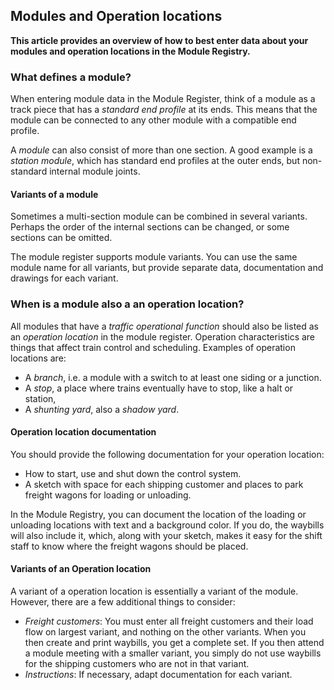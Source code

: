﻿## Modules and Operation locations
**This article provides an overview of how to best enter data
about your modules and operation locations in the Module Registry.**

### What defines a module?
When entering module data in the Module Register, think of a module
as a track piece that has a *standard end profile* at its ends.
This means that the module can be connected to any other module with
a compatible end profile.

 
A *module* can also consist of more than one section.
A good example is a *station module*, which has standard end profiles at the outer ends,
but non-standard internal module joints.

#### Variants of a module
Sometimes a multi-section module can be combined in several variants.
Perhaps the order of the internal sections can be changed, or some sections can be omitted.

The module register supports module variants. You can use the same module name for all variants,
but provide separate data, documentation and drawings for each variant.

### When is a module also a an operation location?
All modules that have a *traffic operational function* should also be listed as an *operation location* in the module register.
Operation characteristics are things that affect train control and scheduling.
Examples of operation locations are:
- A *branch*, i.e. a module with a switch to at least one siding or a junction.
- A *stop*, a place where trains eventually have to stop, like a halt or station, 
- A *shunting yard*, also a *shadow yard*.

#### Operation location documentation
You should provide the following documentation for your operation location:
- How to start, use and shut down the control system.
- A sketch with space for each shipping customer and places to park freight wagons for loading or unloading.

In the Module Registry, you can document the location of the loading or unloading locations
with text and a background color.
If you do, the waybills will also include it,
which, along with your sketch, makes it easy for the shift staff
to know where the freight wagons should be placed.


#### Variants of an Operation location
A variant of a operation location is essentially a variant of the module.
However, there are a few additional things to consider:
- *Freight customers*: You must enter all freight customers and their load flow on
largest variant, and nothing on the other variants.
When you then create and print waybills, you get a complete set.
If you then attend a module meeting with a smaller variant, you simply do not use
waybills for the shipping customers who are not in that variant.
- *Instructions*: If necessary, adapt documentation for each variant.


